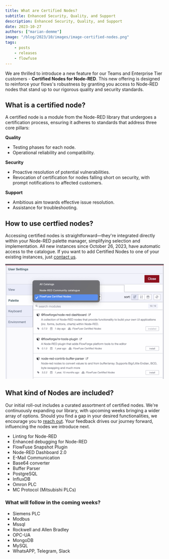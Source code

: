 ```yaml
---
title: What are Certified Nodes?
subtitle: Enhanced Security, Quality, and Support 
description: Enhanced Security, Quality, and Support
date: 2023-10-27
authors: ["marian-demme"]
image: "/blog/2023/10/images/image-certified-nodes.png"
tags:
    - posts
    - releases
    - flowfuse
---
```

We are thrilled to introduce a new feature for our Teams and Enterprise Tier customers - **Certified Nodes for Node-RED**. This new offering is designed to reinforce your flows's robustness by granting you access to Node-RED nodes that stand up to our rigorous quality and security standards.

<!--more-->

## What is a certified node?

A certified node is a module from the Node-RED library that undergoes a certification process, ensuring it adheres to standards that address three core pillars:

**Quality**

- Testing phases for each node.
- Operational reliability and compatibility.

**Security**

- Proactive resolution of potential vulnerabilities.
- Revocation of certification for nodes falling short on security, with prompt notifications to affected customers.

**Support**

- Ambitious aim towards effective issue resolution.
- Assistance for troubleshooting.

## How to use certfied nodes?

Accessing certified nodes is straightforward—they're integrated directly within your Node-RED palette manager, simplifying selection and implementation. All new instances since October 26, 2023, have automatic access to the catalogue. If you want to add Certified Nodes to one of your existing instances, just [contact us](/support/).

![Node-RED palette manager](./images/certified-nodes.png)

## What kind of Nodes are included?

Our initial roll-out includes a curated assortment of certified nodes. We're continuously expanding our library, with upcoming weeks bringing a wider array of options. Should you find a gap in your desired functionalities, we encourage you to [reach out](https://discourse.nodered.org/c/vendors/flowfuse/24/). Your feedback drives our journey forward, influencing the nodes we introduce next.

- Linting for Node-RED
- Enhanced debugging for Node-RED
- FlowFuse Snapshot Plugin
- Node-RED Dashboard 2.0
- E-Mail Communication
- Base64 converter
- Buffer Parser
- PostgreSQL
- InfluxDB
- Omron PLC
- MC Protocol (Mitsubishi PLCs)

### What will follow in the coming weeks?

- Siemens PLC
- Modbus
- Mssql
- Rockwell and Allen Bradley
- OPC-UA
- MongoDB
- MySQL
- WhatsAPP, Telegram, Slack